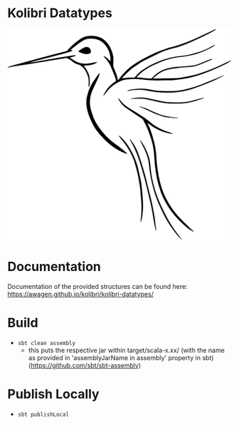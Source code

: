 # Kolibri Datatypes
![Alt text](images/kolibri.svg?raw=true "Kolibri Datatypes")

# Documentation
Documentation of the provided structures can be found here: \
https://awagen.github.io/kolibri/kolibri-datatypes/

# Build
- ```sbt clean assembly```
  - this puts the respective jar within target/scala-x.xx/ (with the name as provided in 'assemblyJarName in assembly' 
  property in sbt) (https://github.com/sbt/sbt-assembly)
  
# Publish Locally
- ```sbt publishLocal```